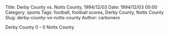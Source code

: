 Title: Derby County vs. Notts County, 1994/12/03
Date: 1994/12/03 00:00
Category: sports
Tags: football, football scores, Derby County, Notts County
Slug: derby-county-vs-notts-county
Author: carbonero


Derby County 0 - 0 Notts County

